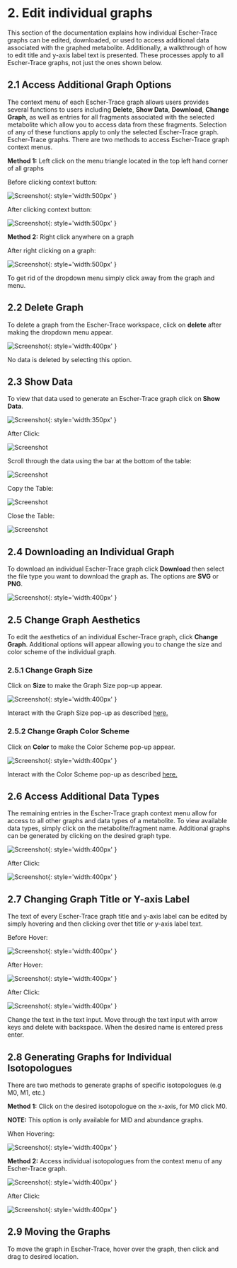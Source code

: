 # 2. Edit individual graphs
This section of the documentation explains how individual Escher-Trace graphs can be edited, downloaded, or used to access additional data associated with the graphed metabolite. Additionally, a walkthrough of how to edit title and y-axis label text is presented. These processes apply to all Escher-Trace graphs, not just the ones shown below.


## 2.1	Access Additional Graph Options

The context menu of each Escher-Trace graph allows users provides several functions to users including **Delete**, **Show Data**, **Download**, **Change Graph**, as well as entries for all fragments associated with the selected metabolite which allow you to access data from these fragments. Selection of any of these functions apply to only the selected Escher-Trace graph. 
Escher-Trace graphs. There are two methods to access Escher-Trace graph context menus.

**Method 1:** Left click on the menu triangle located in the top left hand corner of all graphs

Before clicking context button:

![Screenshot](../img/ContextMenuButton.png){: style='width:500px' }

After clicking context button:
 
![Screenshot](../img/ContextMenuButtonClick.png){: style='width:500px' }

**Method 2:** Right click anywhere on a graph

After right clicking on a graph:

![Screenshot](img/RightClick.png){: style='width:500px' }

To get rid of the dropdown menu simply click away from the graph and menu.


## 2.2	Delete Graph
To delete a graph from the Escher-Trace workspace, click on **delete** after making the dropdown menu appear.

![Screenshot](img/DeleteIndiv.png){: style='width:400px' }

No data is deleted by selecting this option.
 
## 2.3	Show Data
To view that data used to generate an Escher-Trace graph click on **Show Data**.

![Screenshot](img/ShowDataIndiv.png){: style='width:350px' }
 
After Click:

![Screenshot](img/ShowDataIndivAfter.png)
 

Scroll through the data using the bar at the bottom of the table:

![Screenshot](img/ShowDataIndivScroll.png)

Copy the Table:

![Screenshot](img/ShowDataIndivCopy.png)
 
Close the Table: 
 
![Screenshot](img/ShowDataIndivClose.png) 
 
 
## 2.4	Downloading an Individual Graph
To download an individual Escher-Trace graph click **Download** then select the file type you want to download the graph as. The options are **SVG** or **PNG**.
 
 ![Screenshot](img/DownloadIndiv.png){: style='width:400px' }
 
## 2.5	Change Graph Aesthetics
To edit the aesthetics of an individual Escher-Trace graph, click **Change Graph**. Additional options will appear allowing you to change the size and color scheme of the individual graph.

### 2.5.1	Change Graph Size
Click on **Size** to make the Graph Size pop-up appear.

![Screenshot](img/ChangeIndivGraphSize.png){: style='width:400px' }

Interact with the Graph Size pop-up as described [here.](../GraphAttributes/#41-changing-size)


### 2.5.2	Change Graph Color Scheme
Click on **Color** to make the Color Scheme pop-up appear.

 ![Screenshot](img/ChangeIndivGraphColor.png){: style='width:400px' }

Interact with the Color Scheme pop-up as described [here.](../GraphAttributes/#42-changing-graph-color-scheme)
 
## 2.6	Access Additional Data Types
The remaining entries in the Escher-Trace graph context menu allow for access to all other graphs and data types of a metabolite. To view available data types, simply click on the metabolite/fragment name. Additional graphs can be generated by clicking on the desired graph type.

![Screenshot](img/DifferentGraphTypeIndiv.png){: style='width:400px' }
 
After Click:
 
 ![Screenshot](img/DifferentGraphTypeIndivAfter.png){: style='width:400px' }

## 2.7	Changing Graph Title or Y-axis Label
The text of every Escher-Trace graph title and y-axis label can be edited by simply hovering and then clicking over thet title or y-axis label text.

Before Hover:

![Screenshot](img/IndivGraph.png){: style='width:400px' }

After Hover:

![Screenshot](img/IndivGraphTitle.png){: style='width:400px' }

After Click:

![Screenshot](img/IndivGraphTitleText.png){: style='width:400px' }
 
Change the text in the text input. Move through the text input with arrow keys and delete with backspace. When the desired name is entered press enter.

## 2.8	Generating Graphs for Individual Isotopologues
There are two methods to generate graphs of specific isotopologues (e.g M0, M1, etc.)

**Method 1:** Click on the desired isotopologue on the x-axis, for M0 click M0.

**NOTE:** This option is only available for MID and abundance graphs.

When Hovering:

![Screenshot](img/IndivGraphIsotop.png){: style='width:400px' }

**Method 2:** Access individual isotopologues from the context menu of any Escher-Trace graph.

![Screenshot](img/IndivGraphIsotopContextMenu.png){: style='width:400px' }

After Click:
 
![Screenshot](img/IndivGraphIsotopAfter.png){: style='width:400px' }


## 2.9	Moving the Graphs
To move the graph in Escher-Trace, hover over the graph, then click and drag to desired location.
